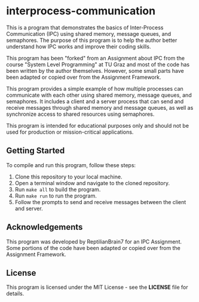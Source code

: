 # interprocess-communication

This is a program that demonstrates the basics of Inter-Process Communication (IPC) using shared memory, message queues, and semaphores. The purpose of this program is to help the author better understand how IPC works and improve their coding skills. 

This program has been "forked" from an Assignment about IPC from the course "System Level Programming" at TU Graz and most of the code has been written by the author themselves. However, some small parts have been adapted or copied over from the Assignment Framework.

This program provides a simple example of how multiple processes can communicate with each other using shared memory, message queues, and semaphores. It includes a client and a server process that can send and receive messages through shared memory and message queues, as well as synchronize access to shared resources using semaphores.

This program is intended for educational purposes only and should not be used for production or mission-critical applications.

## Getting Started

To compile and run this program, follow these steps:

1. Clone this repository to your local machine.
2. Open a terminal window and navigate to the cloned repository.
3. Run `make all` to build the program.
4. Run `make run` to run the program.
5. Follow the prompts to send and receive messages between the client and server.

## Acknowledgements

This program was developed by ReptilianBrain7 for an IPC Assignment. Some portions of the code have been adapted or copied over from the Assignment Framework.

## License

This program is licensed under the MIT License - see the **LICENSE** file for details.